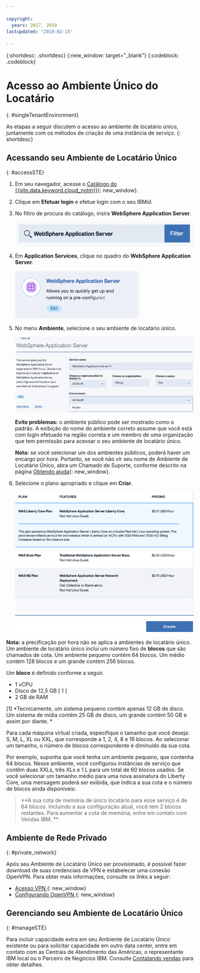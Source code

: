 ```yaml
---

copyright:
  years: 2017, 2019
lastupdated: "2019-02-15"

---
```


{:shortdesc: .shortdesc}
{:new_window: target="_blank"}
{:codeblock: .codeblock}

# Acesso ao Ambiente Único do Locatário
{: #singleTenantEnvironment}


As etapas a seguir discutem o acesso ao ambiente de locatário único, juntamente com os métodos de criação
de uma instância de serviço.
{: shortdesc}


## Acessando seu Ambiente de Locatário Único
{: #accessSTE}

1. Em seu navegador, acesse o [Catálogo do {{site.data.keyword.cloud_notm}}](https://{DomainName}/catalog/){: new_window}.

2. Clique em **Efetuar login** e efetue login com o seu IBMid.

6. No filtro de procura do catálogo, insira **WebSphere Application Server**.

    ![Filtro de procura](images/filter.png)

7. Em **Application Services**, clique no quadro do **WebSphere Application Server**.

    ![Tile do WebSphere Application Server](images/iconWAS.png)

8. No menu **Ambiente**, selecione o seu ambiente de locatário único.

    ![Nome do ambiente de locatário único](images/environmentSTE.png)

    **Evite problemas:** o ambiente público pode ser mostrado como o padrão. A exibição do nome do ambiente correto assume que você está com login efetuado na região correta e um membro de uma organização que tem permissão para acessar o seu ambiente de locatário único.

    **Nota:** se você selecionar um dos ambientes públicos, poderá haver um encargo por hora. Portanto, se você não vir seu nome de Ambiente de Locatário Único, abra um Chamado de Suporte, conforme descrito na página [Obtendo ajuda](/docs/services/ApplicationServeronCloud?topic=wasaas-reporting_issues#reporting_issues){: new_window}.

9. Selecione o plano apropriado e clique em **Criar**.

    ![Escolha um plano e crie seu serviço](images/createSTE.png)


**Nota:** a precificação por hora não se aplica a ambientes de locatário único. Um ambiente de locatário único inclui um número fixo de **blocos** que são chamados de cota. Um ambiente pequeno contém 64 blocos. Um médio contém 128 blocos e um grande contém 256 blocos.

Um **bloco** é definido conforme a seguir.
  * 1 vCPU
  * Disco de 12,5 GB [ 1 ]
  * 2 GB de RAM

[1] *Tecnicamente, um sistema pequeno contém apenas 12 GB de disco. Um sistema de mídia contém 25 GB de disco, um grande contém 50 GB e assim por diante. *

Para cada máquina virtual criada, especifique o tamanho que você deseja: S, M, L, XL ou XXL, que corresponde a 1,
2, 4, 8 e 16 blocos. Ao selecionar um tamanho, o número de blocos correspondente é diminuído da sua cota.

Por exemplo, suponha que você tenha um ambiente pequeno, que contenha 64 blocos. Nesse ambiente, você configurou instâncias de
serviço que contêm duas XXLs, três XLs e 1 L para um total de 60 blocos usados. Se você selecionar um tamanho médio para uma nova assinatura do Liberty Core, uma mensagem poderá ser exibida, que indica a sua cota e o número de blocos ainda disponíveis:

> **A sua cota de memória de único locatário para esse serviço é de 64 blocos. Incluindo a sua configuração atual, você tem 2 blocos restantes. Para aumentar a cota de memória, entre em contato com Vendas IBM. **


## Ambiente de Rede Privado
{: #private_network}

Após seu Ambiente de Locatário Único ser provisionado, é possível fazer download de suas credenciais de VPN e estabelecer uma conexão OpenVPN. Para obter mais informações, consulte os links a seguir:

* [ Acesso VPN ](/docs/services/ApplicationServeronCloud?topic=wasaas-networkEnvironment#vpnAccess){: new_window}
* [ Configurando OpenVPN ](/docs/services/ApplicationServeronCloud?topic=wasaas-system_access#setup_openvpn){: new_window}

## Gerenciando seu Ambiente de Locatário Único
{: #manageSTE}

Para incluir capacidade extra em seu Ambiente de Locatário Único existente ou para solicitar capacidade em outro data center, entre em contato com as Centrais de Atendimento das Américas, o representante IBM local ou o Parceiro de Negócios IBM. Consulte [Contatando vendas](/docs/services/ApplicationServeronCloud?topic=wasaas-reporting_issues#contacting-sales) para obter detalhes.
